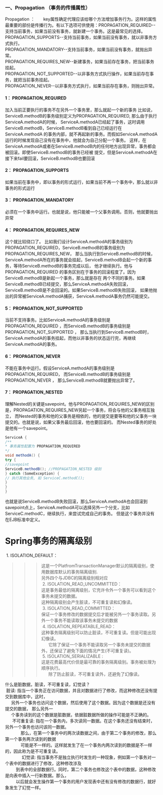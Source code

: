 ### 一、Propagation （事务的传播属性）
Propagation ：　　key属性确定代理应该给哪个方法增加事务行为。这样的属性最重要的部份是传播行为。有以下选项可供使用：PROPAGATION_REQUIRED--支持当前事务，如果当前没有事务，就新建一个事务。这是最常见的选择。<br>
PROPAGATION_SUPPORTS--支持当前事务，如果当前没有事务，就以非事务方式执行。<br>
PROPAGATION_MANDATORY--支持当前事务，如果当前没有事务，就抛出异常。<br>
PROPAGATION_REQUIRES_NEW--新建事务，如果当前存在事务，把当前事务挂起。<br>
PROPAGATION_NOT_SUPPORTED--以非事务方式执行操作，如果当前存在事务，就把当前事务挂起。<br>
PROPAGATION_NEVER--以非事务方式执行，如果当前存在事务，则抛出异常。<br>

#### 1： PROPAGATION_REQUIRED
加入当前正要执行的事务不在另外一个事务里，那么就起一个新的事务
比如说，ServiceB.methodB的事务级别定义为PROPAGATION_REQUIRED, 那么由于执行ServiceA.methodA的时候，
ServiceA.methodA已经起了事务，这时调用ServiceB.methodB，ServiceB.methodB看到自己已经运行在ServiceA.methodA
的事务内部，就不再起新的事务。而假如ServiceA.methodA运行的时候发现自己没有在事务中，他就会为自己分配一个事务。
这样，在ServiceA.methodA或者在ServiceB.methodB内的任何地方出现异常，事务都会被回滚。即使ServiceB.methodB的事务已经被
提交，但是ServiceA.methodA在接下来fail要回滚，ServiceB.methodB也要回滚


#### 2： PROPAGATION_SUPPORTS
如果当前在事务中，即以事务的形式运行，如果当前不再一个事务中，那么就以非事务的形式运行

#### 3： PROPAGATION_MANDATORY
必须在一个事务中运行。也就是说，他只能被一个父事务调用。否则，他就要抛出异常

#### 4： PROPAGATION_REQUIRES_NEW
这个就比较绕口了。 比如我们设计ServiceA.methodA的事务级别为PROPAGATION_REQUIRED，ServiceB.methodB的事务级别为PROPAGATION_REQUIRES_NEW，
那么当执行到ServiceB.methodB的时候，ServiceA.methodA所在的事务就会挂起，ServiceB.methodB会起一个新的事务，等待ServiceB.methodB的事务完成以后，
他才继续执行。他与PROPAGATION_REQUIRED 的事务区别在于事务的回滚程度了。因为ServiceB.methodB是新起一个事务，那么就是存在
两个不同的事务。如果ServiceB.methodB已经提交，那么ServiceA.methodA失败回滚，ServiceB.methodB是不会回滚的。如果ServiceB.methodB失败回滚，
如果他抛出的异常被ServiceA.methodA捕获，ServiceA.methodA事务仍然可能提交。

#### 5： PROPAGATION_NOT_SUPPORTED
当前不支持事务。比如ServiceA.methodA的事务级别是PROPAGATION_REQUIRED ，而ServiceB.methodB的事务级别是PROPAGATION_NOT_SUPPORTED ，
那么当执行到ServiceB.methodB时，ServiceA.methodA的事务挂起，而他以非事务的状态运行完，再继续ServiceA.methodA的事务。

#### 6： PROPAGATION_NEVER
不能在事务中运行。假设ServiceA.methodA的事务级别是PROPAGATION_REQUIRED， 而ServiceB.methodB的事务级别是PROPAGATION_NEVER ，
那么ServiceB.methodB就要抛出异常了。

#### 7： PROPAGATION_NESTED
理解Nested的关键是savepoint。他与PROPAGATION_REQUIRES_NEW的区别是，PROPAGATION_REQUIRES_NEW另起一个事务，将会与他的父事务相互独立，
而Nested的事务和他的父事务是相依的，他的提交是要等和他的父事务一块提交的。也就是说，如果父事务最后回滚，他也要回滚的。
而Nested事务的好处是他有一个savepoint。<br>
```Java
ServiceA {
/**
* 事务属性配置为 PROPAGATION_REQUIRED
*/
void methodA() {
try {
//savepoint
ServiceB.methodB(); //PROPAGATION_NESTED 级别
} catch (SomeException) {
// 执行其他业务, 如 ServiceC.methodC();
}
}
}
```
也就是说ServiceB.methodB失败回滚，那么ServiceA.methodA也会回滚到savepoint点上，ServiceA.methodA可以选择另外一个分支，比如
ServiceC.methodC，继续执行，来尝试完成自己的事务。
但是这个事务并没有在EJB标准中定义。

Spring事务的隔离级别<br>
===
 1. ISOLATION_DEFAULT： <br>
 >>> 这是一个PlatfromTransactionManager默认的隔离级别，使用数据库默认的事务隔离级别.<br>
 >>> 另外四个与JDBC的隔离级别相对应<br>
 2. ISOLATION_READ_UNCOMMITTED： <br>
 >>> 这是事务最低的隔离级别，它充许令外一个事务可以看到这个事务未提交的数据。<br>
 >>> 这种隔离级别会产生脏读，不可重复读和幻像读。<br>
 3. ISOLATION_READ_COMMITTED： <br>
      保证一个事务修改的数据提交后才能被另外一个事务读取。另外一个事务不能读取该事务未提交的数据<br>
 4. ISOLATION_REPEATABLE_READ： <br>
      这种事务隔离级别可以防止脏读，不可重复读。但是可能出现幻像读。<br>
      它除了保证一个事务不能读取另一个事务未提交的数据外，还保证了避免下面的情况产生(不可重复读)。<br>
 5. ISOLATION_SERIALIZABLE :<br>
      这是花费最高代价但是最可靠的事务隔离级别。事务被处理为顺序执行。<br>
      除了防止脏读，不可重复读外，还避免了幻像读。<br>

什么是脏数据，脏读，不可重复读，幻觉读？<br>
 脏读: 
     指当一个事务正在访问数据，并且对数据进行了修改，而这种修改还没有提交到数据库中，这时，<br>
     另外一个事务也访问这个数据，然后使用了这个数据。因为这个数据是还没有提交的数据， 那么另外一<br>
     个事务读到的这个数据是脏数据，依据脏数据所做的操作可能是不正确的。<br>
    
 不可重复读: 指在一个事务内，多次读同一数据。在这个事务还没有结束时，另外一个事务也访问该同一数据。<br>
             那么，在第一个事务中的两次读数据之间，由于第二个事务的修改，那么第一个事务两次读到的数据<br>
             可能是不一样的。这样就发生了在一个事务内两次读到的数据是不一样的，因此称为是不可重复读。<br>
            
 幻觉读: 指当事务不是独立执行时发生的一种现象，例如第一个事务对一个表中的数据进行了修改，这种修改涉及<br>
         到表中的全部数据行。同时，第二个事务也修改这个表中的数据，这种修改是向表中插入一行新数据。那么，<br>
         以后就会发生操作第一个事务的用户发现表中还有没有修改的数据行，就好象发生了幻觉一样。<br>
